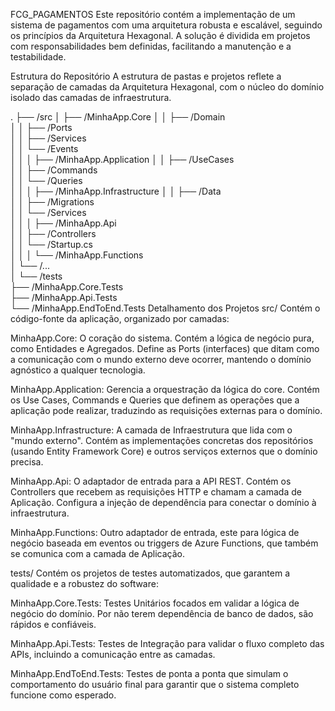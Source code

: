FCG_PAGAMENTOS
Este repositório contém a implementação de um sistema de pagamentos com uma arquitetura robusta e escalável, seguindo os princípios da Arquitetura Hexagonal. A solução é dividida em projetos com responsabilidades bem definidas, facilitando a manutenção e a testabilidade.

Estrutura do Repositório
A estrutura de pastas e projetos reflete a separação de camadas da Arquitetura Hexagonal, com o núcleo do domínio isolado das camadas de infraestrutura.

.
├── /src
│   ├── /MinhaApp.Core
│   │   ├── /Domain           
│   │   ├── /Ports            
│   │   ├── /Services         
│   │   └── /Events           
│   │
│   ├── /MinhaApp.Application 
│   │   ├── /UseCases         
│   │   ├── /Commands         
│   │   └── /Queries          
│   │
│   ├── /MinhaApp.Infrastructure 
│   │   ├── /Data               
│   │   ├── /Migrations         
│   │   └── /Services           
│   │
│   ├── /MinhaApp.Api         
│   │   ├── /Controllers      
│   │   └── /Startup.cs       
│   │
│   └── /MinhaApp.Functions   
│       └── /...              
│
└── /tests                    
    ├── /MinhaApp.Core.Tests  
    ├── /MinhaApp.Api.Tests   
    └── /MinhaApp.EndToEnd.Tests 
Detalhamento dos Projetos
src/
Contém o código-fonte da aplicação, organizado por camadas:

MinhaApp.Core: O coração do sistema. Contém a lógica de negócio pura, como Entidades e Agregados. Define as Ports (interfaces) que ditam como a comunicação com o mundo externo deve ocorrer, mantendo o domínio agnóstico a qualquer tecnologia.

MinhaApp.Application: Gerencia a orquestração da lógica do core. Contém os Use Cases, Commands e Queries que definem as operações que a aplicação pode realizar, traduzindo as requisições externas para o domínio.

MinhaApp.Infrastructure: A camada de Infraestrutura que lida com o "mundo externo". Contém as implementações concretas dos repositórios (usando Entity Framework Core) e outros serviços externos que o domínio precisa.

MinhaApp.Api: O adaptador de entrada para a API REST. Contém os Controllers que recebem as requisições HTTP e chamam a camada de Aplicação. Configura a injeção de dependência para conectar o domínio à infraestrutura.

MinhaApp.Functions: Outro adaptador de entrada, este para lógica de negócio baseada em eventos ou triggers de Azure Functions, que também se comunica com a camada de Aplicação.

tests/
Contém os projetos de testes automatizados, que garantem a qualidade e a robustez do software:

MinhaApp.Core.Tests: Testes Unitários focados em validar a lógica de negócio do domínio. Por não terem dependência de banco de dados, são rápidos e confiáveis.

MinhaApp.Api.Tests: Testes de Integração para validar o fluxo completo das APIs, incluindo a comunicação entre as camadas.

MinhaApp.EndToEnd.Tests: Testes de ponta a ponta que simulam o comportamento do usuário final para garantir que o sistema completo funcione como esperado.